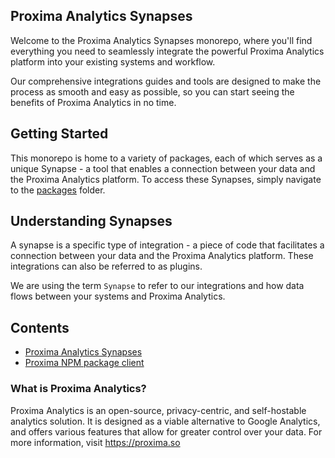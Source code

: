 ## Proxima Analytics Synapses

Welcome to the Proxima Analytics Synapses monorepo, where you'll find everything you need to seamlessly integrate the powerful Proxima Analytics platform into your existing systems and workflow. 

Our comprehensive integrations guides and tools are designed to make the process as smooth and easy as possible, so you can start seeing the benefits of Proxima Analytics in no time.


## Getting Started
This monorepo is home to a variety of packages, each of which serves as a unique Synapse - a tool that enables a connection between your data and the Proxima Analytics platform. To access these Synapses, simply navigate to the [packages](/packages/) folder.

## Understanding Synapses
A synapse is a specific type of integration - a piece of code that facilitates a connection between your data and the Proxima Analytics platform. These integrations can also be referred to as plugins.

We are using the term `Synapse` to refer to our integrations and how data flows between your systems and Proxima Analytics. 


## Contents
- [Proxima Analytics Synapses](/packages/proxima/)
- [Proxima NPM package client](/packages/client)

### What is Proxima Analytics?
Proxima Analytics is an open-source, privacy-centric, and self-hostable analytics solution. It is designed as a viable alternative to Google Analytics, and offers various features that allow for greater control over your data. For more information, visit https://proxima.so






